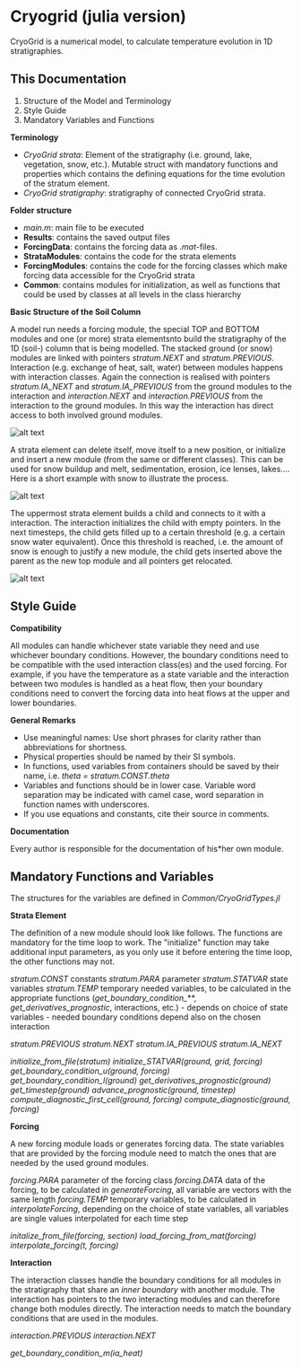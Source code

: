 Cryogrid (julia version)
============

CryoGrid is a numerical model, to calculate temperature evolution in 1D stratigraphies. 

This Documentation
-------------------
1. Structure of the Model and Terminology
2. Style Guide
3. Mandatory Variables and Functions


**Terminology**

+ *CryoGrid strata*: Element of the stratigraphy (i.e. ground, lake, vegetation, snow, etc.). Mutable struct with mandatory functions and properties which contains the defining equations for the time evolution of the stratum element. 
+ *CryoGrid stratigraphy*: stratigraphy of connected CryoGrid strata.


**Folder structure**

- *main.m*: main file to be executed
- **Results**: contains the saved output files 
- **ForcingData**: contains the forcing data as *.mat*-files. 
- **StrataModules**: contains the code for the strata elements
- **ForcingModules**: contains the code for the forcing classes which make forcing data accessible for the CryoGrid strata
- **Common**: contains modules for initialization, as well as functions that could be used by classes at all levels in the class hierarchy


**Basic Structure of the Soil Column**

A model run needs a forcing module, the special TOP and BOTTOM modules and one (or more) strata elementsnto build the stratigraphy of the 1D (soil-) column that is being modelled. The stacked ground (or snow) modules are linked with pointers *stratum.NEXT* and *stratum.PREVIOUS*. Interaction (e.g. exchange of heat, salt, water) between modules happens with interaction classes. Again the connection is realised with pointers *stratum.IA_NEXT* and *stratum.IA_PREVIOUS* from the ground modules to the interaction and *interaction.NEXT* and *interaction.PREVIOUS* from the interaction to the ground modules. In this way the interaction has direct access to both involved ground modules.

![alt text](Overview_Modules_noSnow.png "Basic structure of the stratigraphy")

A strata element can delete itself, move itself to a new position, or initialize and insert a new module (from the same or different classes). This can be used for snow buildup and melt, sedimentation, erosion, ice lenses, lakes.... Here is a short example with snow to illustrate the process.

![alt text](Overview_Modules_buildingSnow.png "Buildiing of snow")

The uppermost strata element builds a child and connects to it with a interaction. The interaction initializes the child with empty pointers. In the next timesteps, the child gets filled up to a certain threshold (e.g. a certain snow water equivalent). Once this threshold is reached, i.e. the amount of snow is enough to justify a new module, the child gets inserted above the parent as the new top module and all pointers get relocated.

![alt text](Overview_Modules_withSnow.png "Stratigraphy with Snow")


Style Guide
--------------
**Compatibility**

All modules can handle whichever state variable they need and use whichever boundary conditions. However, the boundary conditions need to be compatible with the used interaction class(es) and the used forcing. For example, if you have the temperature as a state variable and the interaction between two modules is handled as a heat flow, then your boundary conditions need to convert the forcing data into heat flows at the upper and lower boundaries.


**General Remarks**

- Use meaningful names: Use short phrases for clarity rather than abbreviations for shortness.
- Physical properties should be named by their SI symbols.
- In functions, used variables from containers should be saved by their name, i.e. *theta = stratum.CONST.theta*
- Variables and functions should be in lower case. Variable word separation may be indicated with camel case, word separation in function names with underscores.
- If you use equations and constants, cite their source in comments.

**Documentation**

Every author is responsible for the documentation of his*her own module. 


Mandatory Functions and Variables
----------------------------------

The structures for the variables are defined in *Common/CryoGridTypes.jl*

**Strata Element**

The definition of a new module should look like follows. The functions are mandatory for the time loop to work. The "initialize" function may take additional input parameters, as you only use it before entering the time loop, the other functions may not.


*stratum.CONST* constants 
*stratum.PARA* parameter
*stratum.STATVAR* state variables
*stratum.TEMP* temporary needed variables, to be calculated in the appropriate functions (*get_boundary_condition_***, *get_derivatives_prognostic*, interactions, etc.) - depends on choice of state variables - needed boundary conditions depend also on the chosen interaction

*stratum.PREVIOUS*
*stratum.NEXT*
*stratum.IA_PREVIOUS*
*stratum.IA_NEXT*

*initialize_from_file(stratum)*
*initialize_STATVAR(ground, grid, forcing)*
*get_boundary_condition_u(ground, forcing)*
*get_boundary_condition_l(ground)*
*get_derivatives_prognostic(ground)*
*get_timestep(ground)*
*advance_prognostic(ground, timestep)*
*compute_diagnostic_first_cell(ground, forcing)*
*compute_diagnostic(ground, forcing)*


**Forcing**

A new forcing module loads or generates forcing data. The state variables that are provided by the forcing module need to match the ones that are needed by the used ground modules.

*forcing.PARA* parameter of the forcing class
*forcing.DATA* data of the forcing, to be calculated in *generateForcing*, all variable are vectors with the same length
*forcing.TEMP* temporary variables, to be calculated in *interpolateForcing*, depending on the choice of state variables, all variables are single values interpolated for each time step

*initalize_from_file(forcing, section)*
*load_forcing_from_mat(forcing)*
*interpolate_forcing(t, forcing)*


**Interaction**

The interaction classes handle the boundary conditions for all modules in the stratigraphy that share an *inner boundary* with another module. The interaction has pointers to the two interacting modules and can therefore change both modules directly. The interaction needs to match the boundary conditions that are used in the modules. 

*interaction.PREVIOUS*
*interaction.NEXT*

*get_boundary_condition_m(ia_heat)*





